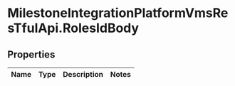 # MilestoneIntegrationPlatformVmsResTfulApi.RolesIdBody

## Properties
Name | Type | Description | Notes
------------ | ------------- | ------------- | -------------
